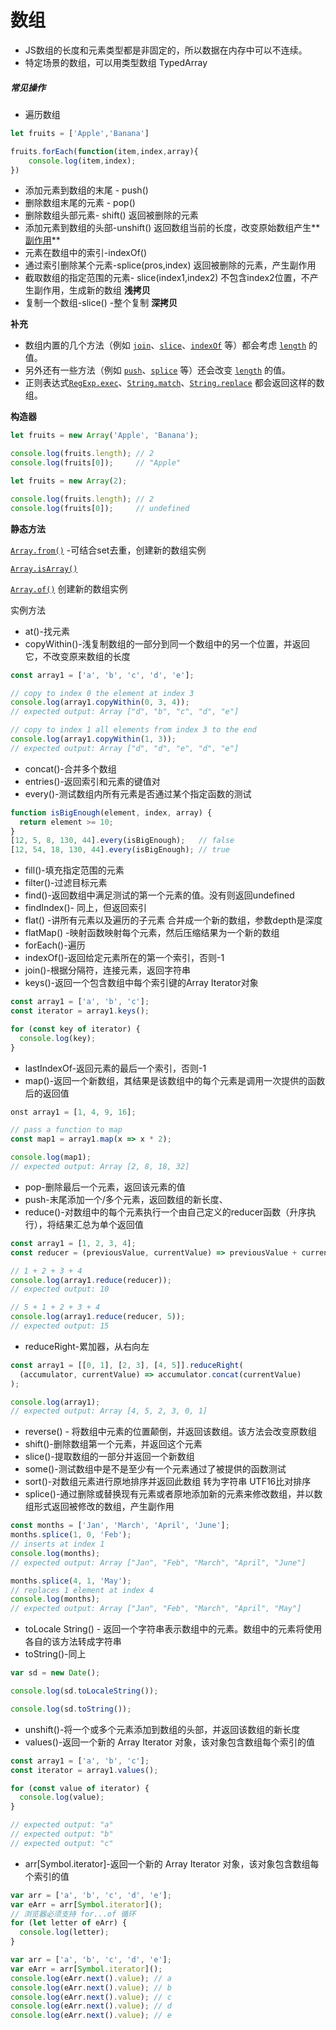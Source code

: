 # 数组

- JS数组的长度和元素类型都是非固定的，所以数据在内存中可以不连续。
- 特定场景的数组，可以用类型数组 TypedArray



##### 常见操作

- 遍历数组

```javascript
let fruits = ['Apple','Banana']

fruits.forEach(function(item,index,array){
	console.log(item,index);
})
```

- 添加元素到数组的末尾 - push()
- 删除数组末尾的元素 - pop()
- 删除数组头部元素- shift() 返回被删除的元素
- 添加元素到数组的头部-unshift() 返回数组当前的长度，改变原始数组产生**<u>副作用</u>**
- 元素在数组中的索引-indexOf()
- 通过索引删除某个元素-splice(pros,index) 返回被删除的元素，产生副作用
- 截取数组的指定范围的元素- slice(index1,index2) 不包含index2位置，不产生副作用，生成新的数组  **浅拷贝**
- 复制一个数组-slice() -整个复制 **深拷贝**



**补充**

- 数组内置的几个方法（例如 [`join`](https://developer.mozilla.org/zh-CN/docs/Web/JavaScript/Reference/Global_Objects/Array/join)、[`slice`](https://developer.mozilla.org/zh-CN/docs/Web/JavaScript/Reference/Global_Objects/Array/slice)、[`indexOf`](https://developer.mozilla.org/zh-CN/docs/Web/JavaScript/Reference/Global_Objects/Array/indexOf) 等）都会考虑 [`length`](https://developer.mozilla.org/zh-CN/docs/Web/JavaScript/Reference/Global_Objects/Array/length) 的值。
- 另外还有一些方法（例如 [`push`](https://developer.mozilla.org/zh-CN/docs/Web/JavaScript/Reference/Global_Objects/Array/push)、[`splice`](https://developer.mozilla.org/zh-CN/docs/Web/JavaScript/Reference/Global_Objects/Array/splice) 等）还会改变 [`length`](https://developer.mozilla.org/zh-CN/docs/Web/JavaScript/Reference/Global_Objects/Array/length) 的值。
- 正则表达式[`RegExp.exec`](https://developer.mozilla.org/zh-CN/docs/Web/JavaScript/Reference/Global_Objects/RegExp/exec)、[`String.match`](https://developer.mozilla.org/zh-CN/docs/Web/JavaScript/Reference/Global_Objects/String/match)、[`String.replace`](https://developer.mozilla.org/zh-CN/docs/Web/JavaScript/Reference/Global_Objects/String/replace) 都会返回这样的数组。

**构造器**

```javascript
let fruits = new Array('Apple', 'Banana');

console.log(fruits.length); // 2
console.log(fruits[0]);     // "Apple"
```



```js
let fruits = new Array(2);

console.log(fruits.length); // 2
console.log(fruits[0]);     // undefined
```

**静态方法**

[`Array.from()`](https://developer.mozilla.org/zh-CN/docs/Web/JavaScript/Reference/Global_Objects/Array/from) -可结合set去重，创建新的数组实例

[`Array.isArray()`](https://developer.mozilla.org/zh-CN/docs/Web/JavaScript/Reference/Global_Objects/Array/isArray)

[`Array.of()`](https://developer.mozilla.org/zh-CN/docs/Web/JavaScript/Reference/Global_Objects/Array/of) 创建新的数组实例

实例方法

- at()-找元素
- copyWithin()-浅复制数组的一部分到同一个数组中的另一个位置，并返回它，不改变原来数组的长度

```js
const array1 = ['a', 'b', 'c', 'd', 'e'];

// copy to index 0 the element at index 3
console.log(array1.copyWithin(0, 3, 4));
// expected output: Array ["d", "b", "c", "d", "e"]

// copy to index 1 all elements from index 3 to the end
console.log(array1.copyWithin(1, 3));
// expected output: Array ["d", "d", "e", "d", "e"]
```

- concat()-合并多个数组
- entries()-返回索引和元素的键值对
- every()-测试数组内所有元素是否通过某个指定函数的测试

```js
function isBigEnough(element, index, array) {
  return element >= 10;
}
[12, 5, 8, 130, 44].every(isBigEnough);   // false
[12, 54, 18, 130, 44].every(isBigEnough); // true
```

- fill()-填充指定范围的元素
- filter()-过滤目标元素
- find()-返回数组中满足测试的第一个元素的值。没有则返回undefined
- findIndex()- 同上，但返回索引
- flat() -讲所有元素以及遍历的子元素 合并成一个新的数组，参数depth是深度
- flatMap() -映射函数映射每个元素，然后压缩结果为一个新的数组
- forEach()-遍历
- indexOf()-返回给定元素所在的第一个索引，否则-1
- join()-根据分隔符，连接元素，返回字符串
- keys()-返回一个包含数组中每个索引键的Array Iterator对象

```js
const array1 = ['a', 'b', 'c'];
const iterator = array1.keys();

for (const key of iterator) {
  console.log(key);
}
```

- lastIndexOf-返回元素的最后一个索引，否则-1
- map()-返回一个新数组，其结果是该数组中的每个元素是调用一次提供的函数后的返回值

```js
onst array1 = [1, 4, 9, 16];

// pass a function to map
const map1 = array1.map(x => x * 2);

console.log(map1);
// expected output: Array [2, 8, 18, 32]
```

- pop-删除最后一个元素，返回该元素的值
- push-末尾添加一个/多个元素，返回数组的新长度、
- reduce()-对数组中的每个元素执行一个由自己定义的reducer函数（升序执行），将结果汇总为单个返回值

```js
const array1 = [1, 2, 3, 4];
const reducer = (previousValue, currentValue) => previousValue + currentValue;

// 1 + 2 + 3 + 4
console.log(array1.reduce(reducer));
// expected output: 10

// 5 + 1 + 2 + 3 + 4
console.log(array1.reduce(reducer, 5));
// expected output: 15
```

- reduceRight-累加器，从右向左

```js
const array1 = [[0, 1], [2, 3], [4, 5]].reduceRight(
  (accumulator, currentValue) => accumulator.concat(currentValue)
);

console.log(array1);
// expected output: Array [4, 5, 2, 3, 0, 1]
```

- reverse() - 将数组中元素的位置颠倒，并返回该数组。该方法会改变原数组
- shift()-删除数组第一个元素，并返回这个元素
- slice()-提取数组的一部分并返回一个新数组
- some()-测试数组中是不是至少有一个元素通过了被提供的函数测试
- sort()-对数组元素进行原地排序并返回此数组  转为字符串 UTF16比对排序
- splice()-通过删除或替换现有元素或者原地添加新的元素来修改数组，并以数组形式返回被修改的数组，产生副作用

```js
const months = ['Jan', 'March', 'April', 'June'];
months.splice(1, 0, 'Feb');
// inserts at index 1
console.log(months);
// expected output: Array ["Jan", "Feb", "March", "April", "June"]

months.splice(4, 1, 'May');
// replaces 1 element at index 4
console.log(months);
// expected output: Array ["Jan", "Feb", "March", "April", "May"]
```

- toLocale String() - 返回一个字符串表示数组中的元素。数组中的元素将使用各自的该方法转成字符串
- toString()-同上

```js
var sd = new Date();

console.log(sd.toLocaleString());   

console.log(sd.toString());
```

- unshift()-将一个或多个元素添加到数组的头部，并返回该数组的新长度
- values()-返回一个新的 Array Iterator 对象，该对象包含数组每个索引的值

```js
const array1 = ['a', 'b', 'c'];
const iterator = array1.values();

for (const value of iterator) {
  console.log(value);
}

// expected output: "a"
// expected output: "b"
// expected output: "c"
```

- arr[Symbol.iterator]-返回一个新的 Array Iterator 对象，该对象包含数组每个索引的值

```js
var arr = ['a', 'b', 'c', 'd', 'e'];
var eArr = arr[Symbol.iterator]();
// 浏览器必须支持 for...of 循环
for (let letter of eArr) {
  console.log(letter);
}
```

```js
var arr = ['a', 'b', 'c', 'd', 'e'];
var eArr = arr[Symbol.iterator]();
console.log(eArr.next().value); // a
console.log(eArr.next().value); // b
console.log(eArr.next().value); // c
console.log(eArr.next().value); // d
console.log(eArr.next().value); // e
```

